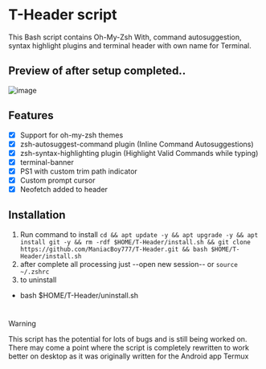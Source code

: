 # T-Header script
This Bash script contains Oh-My-Zsh With, command autosuggestion, syntax highlight plugins and terminal header with own name for Terminal. 
## Preview of after setup completed..
![image](https://github.com/ManiacBoy777/T-Header/assets/29928632/c5c270b7-e13f-4f2d-9a6b-a43d982cacb8)

## Features

- [x] Support for oh-my-zsh themes
- [x] zsh-autosuggest-command plugin
        (Inline Command Autosuggestions)
- [x] zsh-syntax-highlighting plugin
        (Highlight Valid Commands while typing)
- [x] terminal-banner
- [x] PS1 with custom trim path indicator
- [x] Custom prompt cursor
- [x] Neofetch added to header

## Installation

1. Run command to install
`cd && apt update -y && apt upgrade -y && apt install git -y && rm -rdf $HOME/T-Header/install.sh && git clone https://github.com/ManiacBoy777/T-Header.git && bash $HOME/T-Header/install.sh`
2. after complete all processing just --open new session-- or `source ~/.zshrc`
3. to uninstall
- bash $HOME/T-Header/uninstall.sh
#

> [!WARNING]
> This script has the potential for lots of bugs and is still being worked on. There may come a point where the script is completely rewritten to work better on desktop as it was originally written for the Android app Termux
